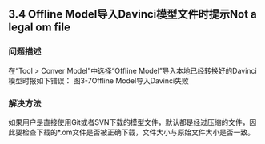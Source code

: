 ## 3.4 Offline Model导入Davinci模型文件时提示Not a legal om file
### 问题描述
在“Tool > Conver Model”中选择“Offline Model”导入本地已经转换好的Davinci模型时报如下错误：
图3-7Offline Model导入Davinci失败


### 解决方法
如果用户是直接使用Git或者SVN下载的模型文件，默认都是经过压缩的文件，因此要检查下载的*.om文件是否被正确下载，文件大小与原始文件大小是否一致。


